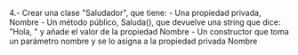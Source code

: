 4.- Crear una clase "Saludador", que tiene: 
	- Una propiedad privada, Nombre
	- Un método público, Saluda(), que devuelve una string que dice: "Hola, " y añade el valor de la propiedad Nombre
	- Un constructor que toma un parámetro nombre y se lo asigna a la propiedad privada Nombre
